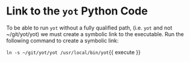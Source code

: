 # Link to the `yot` Python Code

To be able to run `yot` without a fully qualified path, (i.e. `yot` and not ~/git/yot/yot) we must create a symbolic link to the executable.  Run the following command to create a symbolic link:

`ln -s ~/git/yot/yot /usr/local/bin/yot`{{ execute }}
